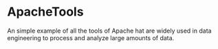 # ApacheTools
An simple example of all the tools of Apache hat are widely used in data engineering to process and analyze large amounts of data.
